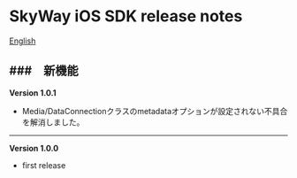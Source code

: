 SkyWay iOS SDK release notes
=============================

[English](./release-notes.en.md)

###　新機能
--------------------------
**Version 1.0.1**

* Media/DataConnectionクラスのmetadataオプションが設定されない不具合を解消しました。

--------------------------
**Version 1.0.0**

* first release
